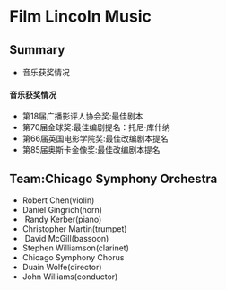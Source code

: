 # Film Lincoln Music

## Summary

- 音乐获奖情况

#### 音乐获奖情况

- 第18届广播影评人协会奖:最佳剧本
- 第70届金球奖:最佳编剧提名：托尼·库什纳
- 第66届英国电影学院奖:最佳改编剧本提名
- 第85届奥斯卡金像奖:最佳改编剧本提名

## Team:Chicago Symphony Orchestra

- Robert Chen(violin) 
- Daniel Gingrich(horn)
-  Randy Kerber(piano) 
- Christopher Martin(trumpet)
-  David McGill(bassoon) 
- Stephen Williamson(clarinet)
- Chicago Symphony Chorus
- Duain Wolfe(director) 
- John Williams(conductor)
